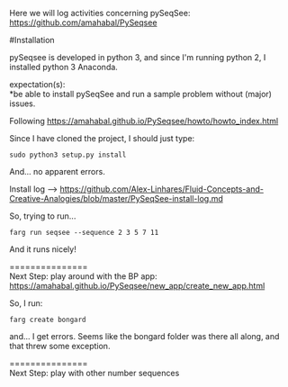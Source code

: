 Here we will log activities concerning pySeqSee: https://github.com/amahabal/PySeqsee  



#Installation 

pySeqsee is developed in python 3, and since I'm running python 2, I installed python 3 Anaconda.  

expectation(s):  
*be able to install pySeqSee and run a sample problem without (major) issues. 

Following https://amahabal.github.io/PySeqsee/howto/howto_index.html 

Since I have cloned the project, I should just type:  

    sudo python3 setup.py install  

And... no apparent errors.  

Install log --> https://github.com/Alex-Linhares/Fluid-Concepts-and-Creative-Analogies/blob/master/PySeqSee-install-log.md  

So, trying to run... 

    farg run seqsee --sequence 2 3 5 7 11  
    
And it runs nicely!  

===============  
Next Step: play around with the BP app:  https://amahabal.github.io/PySeqsee/new_app/create_new_app.html  

So, I run:

    farg create bongard  
    
and... I get errors. Seems like the bongard folder was there all along, and that threw some exception.  








===============  
Next Step: play with other number sequences
